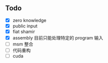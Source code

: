 ## Todo

- [x] zero knowledge
- [x] public input
- [x] fiat shamir
- [x] assembly 目前只能处理特定的 program 输入
- [ ] msm 整合
- [ ] 代码重构
- [ ] cuda
